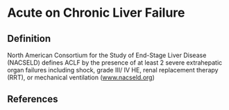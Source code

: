 # Acute on Chronic Liver Failure

## Definition
North American Consortium for the Study of End-Stage Liver  Disease (NACSELD) defines ACLF by the presence of at least 2  severe extrahepatic organ failures including shock, grade III/ IV HE, renal replacement therapy (RRT), or mechanical   ventilation (www.nacseld.org)

## References 
